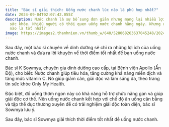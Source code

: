```yaml
---
title: "Bác sĩ giải thích: Uống nước chanh lúc nào là phù hợp nhất?"
date: 2024-09-04T02:07:42.055Z
description: Nước chanh là sự bổ sung đơn giản nhưng mang lại nhiều lợi ích cho
  sức khỏe. Nhiều người có thói quen uống nước chanh hằng ngày. Nhưng uống lúc
  nào là tốt nhất?
image: https://images2.thanhnien.vn/thumb_w/640/528068263637045248/2024/9/2/sk300801-anh1-1725273571482312841944.jpg
---
```

Sau đây, một bác sĩ chuyên về dinh dưỡng sẽ chỉ ra những lợi ích của uống nước chanh và đưa ra lời khuyên về thời điểm tốt nhất để bạn uống nước chanh.



Bác sĩ K Sowmya, chuyên gia dinh dưỡng cao cấp, tại Bệnh viện Apollo (Ấn Độ), cho biết: Nước chanh giúp tiêu hóa, tăng cường khả năng miễn dịch và tăng mức vitamin C. Nó giúp giảm cân, giải độc và làm sáng da, theo trang tin sức khỏe Only My Health.



Đặc biệt, đồ uống thơm ngon này có khả năng hỗ trợ chức năng gan và giúp giải độc cơ thể. Nên uống nước chanh kết hợp với chế độ ăn uống cân bằng và tập thể dục thường xuyên để có trải nghiệm giải độc toàn diện, bác sĩ Sowmya lưu ý.



Sau đây, bác sĩ Sowmya giải thích thời điểm tốt nhất để uống nước chanh.